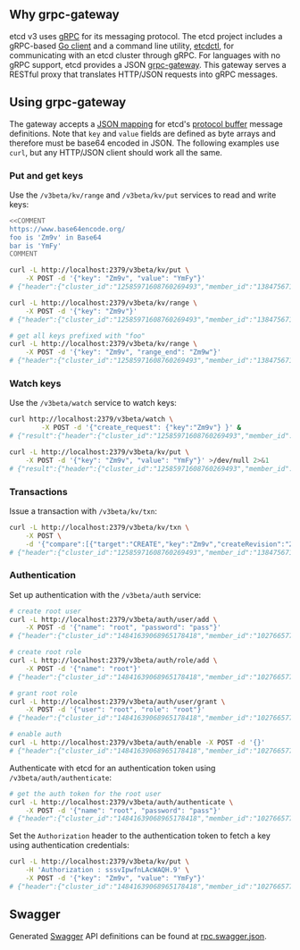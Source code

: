 
## Why grpc-gateway

etcd v3 uses [gRPC][grpc] for its messaging protocol. The etcd project includes a gRPC-based [Go client][go-client] and a command line utility, [etcdctl][etcdctl], for communicating with an etcd cluster through gRPC. For languages with no gRPC support, etcd provides a JSON [grpc-gateway][grpc-gateway]. This gateway serves a RESTful proxy that translates HTTP/JSON requests into gRPC messages.


## Using grpc-gateway

The gateway accepts a [JSON mapping][json-mapping] for etcd's [protocol buffer][api-ref] message definitions. Note that `key` and `value` fields are defined as byte arrays and therefore must be base64 encoded in JSON. The following examples use `curl`, but any HTTP/JSON client should work all the same.

### Put and get keys

Use the `/v3beta/kv/range` and `/v3beta/kv/put` services to read and write keys:

```bash
<<COMMENT
https://www.base64encode.org/
foo is 'Zm9v' in Base64
bar is 'YmFy'
COMMENT

curl -L http://localhost:2379/v3beta/kv/put \
	-X POST -d '{"key": "Zm9v", "value": "YmFy"}'
# {"header":{"cluster_id":"12585971608760269493","member_id":"13847567121247652255","revision":"2","raft_term":"3"}}

curl -L http://localhost:2379/v3beta/kv/range \
	-X POST -d '{"key": "Zm9v"}'
# {"header":{"cluster_id":"12585971608760269493","member_id":"13847567121247652255","revision":"2","raft_term":"3"},"kvs":[{"key":"Zm9v","create_revision":"2","mod_revision":"2","version":"1","value":"YmFy"}],"count":"1"}

# get all keys prefixed with "foo"
curl -L http://localhost:2379/v3beta/kv/range \
	-X POST -d '{"key": "Zm9v", "range_end": "Zm9w"}'
# {"header":{"cluster_id":"12585971608760269493","member_id":"13847567121247652255","revision":"2","raft_term":"3"},"kvs":[{"key":"Zm9v","create_revision":"2","mod_revision":"2","version":"1","value":"YmFy"}],"count":"1"}
```

### Watch keys

Use the `/v3beta/watch` service to watch keys:

```bash
curl http://localhost:2379/v3beta/watch \
        -X POST -d '{"create_request": {"key":"Zm9v"} }' &
# {"result":{"header":{"cluster_id":"12585971608760269493","member_id":"13847567121247652255","revision":"1","raft_term":"2"},"created":true}}

curl -L http://localhost:2379/v3beta/kv/put \
	-X POST -d '{"key": "Zm9v", "value": "YmFy"}' >/dev/null 2>&1
# {"result":{"header":{"cluster_id":"12585971608760269493","member_id":"13847567121247652255","revision":"2","raft_term":"2"},"events":[{"kv":{"key":"Zm9v","create_revision":"2","mod_revision":"2","version":"1","value":"YmFy"}}]}}
```

### Transactions

Issue a transaction with `/v3beta/kv/txn`:

```bash
curl -L http://localhost:2379/v3beta/kv/txn \
	-X POST \
	-d '{"compare":[{"target":"CREATE","key":"Zm9v","createRevision":"2"}],"success":[{"requestPut":{"key":"Zm9v","value":"YmFy"}}]}'
# {"header":{"cluster_id":"12585971608760269493","member_id":"13847567121247652255","revision":"3","raft_term":"2"},"succeeded":true,"responses":[{"response_put":{"header":{"revision":"3"}}}]}
```

### Authentication

Set up authentication with the `/v3beta/auth` service:

```bash
# create root user
curl -L http://localhost:2379/v3beta/auth/user/add \
	-X POST -d '{"name": "root", "password": "pass"}'
# {"header":{"cluster_id":"14841639068965178418","member_id":"10276657743932975437","revision":"1","raft_term":"2"}}

# create root role
curl -L http://localhost:2379/v3beta/auth/role/add \
	-X POST -d '{"name": "root"}'
# {"header":{"cluster_id":"14841639068965178418","member_id":"10276657743932975437","revision":"1","raft_term":"2"}}

# grant root role
curl -L http://localhost:2379/v3beta/auth/user/grant \
	-X POST -d '{"user": "root", "role": "root"}'
# {"header":{"cluster_id":"14841639068965178418","member_id":"10276657743932975437","revision":"1","raft_term":"2"}}

# enable auth
curl -L http://localhost:2379/v3beta/auth/enable -X POST -d '{}'
# {"header":{"cluster_id":"14841639068965178418","member_id":"10276657743932975437","revision":"1","raft_term":"2"}}
```

Authenticate with etcd for an authentication token using `/v3beta/auth/authenticate`:

```bash
# get the auth token for the root user
curl -L http://localhost:2379/v3beta/auth/authenticate \
	-X POST -d '{"name": "root", "password": "pass"}'
# {"header":{"cluster_id":"14841639068965178418","member_id":"10276657743932975437","revision":"1","raft_term":"2"},"token":"sssvIpwfnLAcWAQH.9"}
```

Set the `Authorization` header to the authentication token to fetch a key using authentication credentials:

```bash
curl -L http://localhost:2379/v3beta/kv/put \
	-H 'Authorization : sssvIpwfnLAcWAQH.9' \
	-X POST -d '{"key": "Zm9v", "value": "YmFy"}'
# {"header":{"cluster_id":"14841639068965178418","member_id":"10276657743932975437","revision":"2","raft_term":"2"}}
```

## Swagger

Generated [Swagger][swagger] API definitions can be found at [rpc.swagger.json][swagger-doc].

[api-ref]: ./api_reference_v3.md
[go-client]: https://github.com/branthz/etcd/tree/master/clientv3
[etcdctl]: https://github.com/branthz/etcd/tree/master/etcdctl
[grpc]: http://www.grpc.io/
[grpc-gateway]: https://github.com/grpc-ecosystem/grpc-gateway
[json-mapping]: https://developers.google.com/protocol-buffers/docs/proto3#json
[swagger]: http://swagger.io/
[swagger-doc]: apispec/swagger/rpc.swagger.json

